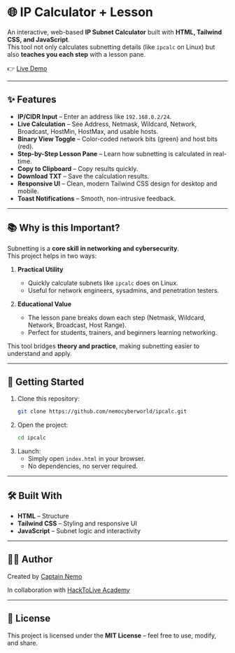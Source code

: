 # 🌐 IP Calculator + Lesson

An interactive, web-based **IP Subnet Calculator** built with **HTML, Tailwind CSS, and JavaScript**.  
This tool not only calculates subnetting details (like `ipcalc` on Linux) but also **teaches you each step** with a lesson pane.

👉 [Live Demo](https://nemocyberworld.github.io/ipcalc)

---

## ✨ Features

- **IP/CIDR Input** – Enter an address like `192.168.0.2/24`.
- **Live Calculation** – See Address, Netmask, Wildcard, Network, Broadcast, HostMin, HostMax, and usable hosts.
- **Binary View Toggle** – Color-coded network bits (green) and host bits (red).
- **Step-by-Step Lesson Pane** – Learn how subnetting is calculated in real-time.
- **Copy to Clipboard** – Copy results quickly.
- **Download TXT** – Save the calculation results.
- **Responsive UI** – Clean, modern Tailwind CSS design for desktop and mobile.
- **Toast Notifications** – Smooth, non-intrusive feedback.

---

## 📚 Why is this Important?

Subnetting is a **core skill in networking and cybersecurity**.  
This project helps in two ways:

1. **Practical Utility**  
   - Quickly calculate subnets like `ipcalc` does on Linux.  
   - Useful for network engineers, sysadmins, and penetration testers.  

2. **Educational Value**  
   - The lesson pane breaks down each step (Netmask, Wildcard, Network, Broadcast, Host Range).  
   - Perfect for students, trainers, and beginners learning networking.  

This tool bridges **theory and practice**, making subnetting easier to understand and apply.

---

## 🚀 Getting Started

1. Clone this repository:
   ```bash
   git clone https://github.com/nemocyberworld/ipcalc.git
2. Open the project:
   ```bash
   cd ipcalc
   ```
3. Launch:
   * Simply open `index.html` in your browser.
   * No dependencies, no server required.

---

## 🛠️ Built With

* **HTML** – Structure
* **Tailwind CSS** – Styling and responsive UI
* **JavaScript** – Subnet logic and interactivity

---

## 👨‍💻 Author

Created by [Captain Nemo](https://nemocyberworld.github.io/)

In collaboration with [HackToLive Academy](https://hacktolive.net/)

---

## 📜 License

This project is licensed under the **MIT License** – feel free to use, modify, and share.
